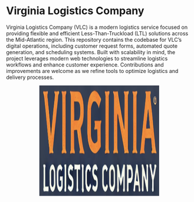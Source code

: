 # Virginia Logistics Company

Virginia Logistics Company (VLC) is a modern logistics service focused on providing flexible and efficient Less-Than-Truckload (LTL) solutions across the Mid-Atlantic region. This repository contains the codebase for VLC’s digital operations, including customer request forms, automated quote generation, and scheduling systems. Built with scalability in mind, the project leverages modern web technologies to streamline logistics workflows and enhance customer experience. Contributions and improvements are welcome as we refine tools to optimize logistics and delivery processes.

<p align="center">
  <img src="/logo.png" alt="Logo" height="300" width="325"/>
</p>